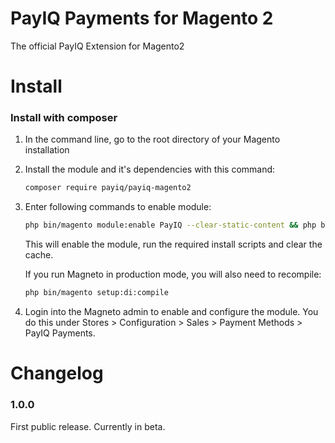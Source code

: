 # PayIQ Payments for Magento 2

The official PayIQ Extension for Magento2

# Install


### Install with composer

1. In the command line, go to the root directory of your Magento installation

2. Install the module and it's dependencies with this command:
	```bash    
	composer require payiq/payiq-magento2
	```

3. Enter following commands to enable module:

    ```bash
    php bin/magento module:enable PayIQ --clear-static-content && php bin/magento setup:upgrade && php bin/magento cache:clean
    ```
    This will enable the module, run the required install scripts and clear the cache.

    If you run Magneto in production mode, you will also need to recompile:
    ```bash
    php bin/magento setup:di:compile
    ```

4. Login into the Magneto admin to enable and configure the module. You do this under Stores > Configuration > Sales > Payment Methods > PayIQ Payments.

# Changelog

### 1.0.0
First public release. Currently in beta.
